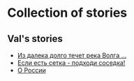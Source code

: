 # Collection of stories

## Val's stories

- [Из далека долго течет река Волга …](val__volga.md)
- [Если есть сетка - подходи соседка!](val__bazar.md)
- [О России](val__russia.md)

<!--  This is an index page  -->
